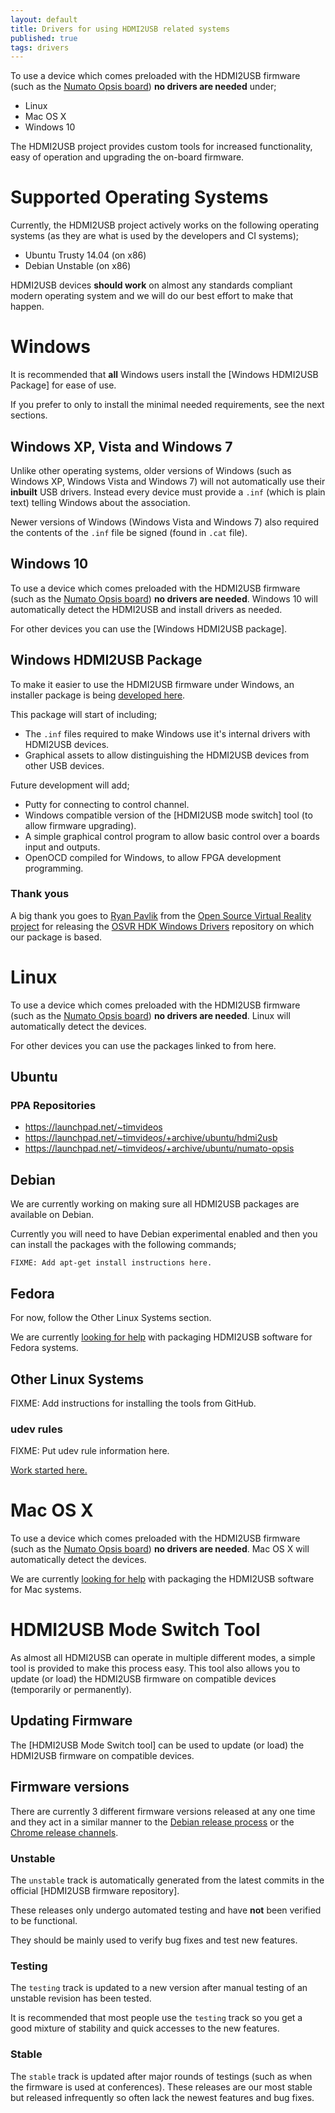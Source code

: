 ```yaml
---
layout: default
title: Drivers for using HDMI2USB related systems
published: true
tags: drivers
---
```


To use a device which comes preloaded with the HDMI2USB firmware (such as the
[Numato Opsis board](/numato-opsis)) **no drivers are needed** under;

 * Linux
 * Mac OS X
 * Windows 10

The HDMI2USB project provides custom tools for increased functionality, easy of
operation and upgrading the on-board firmware.

# Supported Operating Systems

Currently, the HDMI2USB project actively works on the following operating
systems (as they are what is used by the developers and CI systems);

 * Ubuntu Trusty 14.04 (on x86)
 * Debian Unstable (on x86)

HDMI2USB devices **should work** on almost any standards compliant modern
operating system and we will do our best effort to make that happen.

# Windows

It is recommended that **all** Windows users install the 
[Windows HDMI2USB Package] for ease of use.

If you prefer to only to install the minimal needed requirements, see the next
sections.

## Windows XP, Vista and Windows 7

Unlike other operating systems, older versions of Windows (such as Windows XP,
Windows Vista and Windows 7) will not automatically use their **inbuilt** USB
drivers. Instead every device must provide a `.inf` (which is plain text)
telling Windows about the association.

Newer versions of Windows (Windows Vista and Windows 7) also required the
contents of the `.inf` file be signed (found in `.cat` file).

## Windows 10

To use a device which comes preloaded with the HDMI2USB firmware (such as the
[Numato Opsis board](/numato-opsis)) **no drivers are needed**. Windows 10 will
automatically detect the HDMI2USB and install drivers as needed.

For other devices you can use the [Windows HDMI2USB package].

## Windows HDMI2USB Package

To make it easier to use the HDMI2USB firmware under Windows, an installer
package is being 
[developed here](https://github.com/mithro/HDMI2USB-and-Numato-Opsis-Windows-Drivers). 

This package will start of including;
 * The `.inf` files required to make Windows use it's internal drivers with
   HDMI2USB devices.
 * Graphical assets to allow distinguishing the HDMI2USB devices from other USB
   devices.

Future development will add;
 * Putty for connecting to control channel.
 * Windows compatible version of the [HDMI2USB mode switch] tool (to allow
   firmware upgrading).
 * A simple graphical control program to allow basic control over a boards
   input and outputs.
 * OpenOCD compiled for Windows, to allow FPGA development programming.

### Thank yous

A big thank you goes to [Ryan Pavlik](https://github.com/rpavlik) from the
[Open Source Virtual Reality project](http://osvr.github.io/)
for releasing the 
[OSVR HDK Windows Drivers](https://github.com/OSVR/OSVR-HDK-Windows-Drivers)
repository on which our package is based.

# Linux

To use a device which comes preloaded with the HDMI2USB firmware (such as the
[Numato Opsis board](/numato-opsis)) **no drivers are needed**. Linux will
automatically detect the devices. 

For other devices you can use the packages linked to from here.

## Ubuntu

### PPA Repositories

 * https://launchpad.net/~timvideos
 * https://launchpad.net/~timvideos/+archive/ubuntu/hdmi2usb
 * https://launchpad.net/~timvideos/+archive/ubuntu/numato-opsis


## Debian

We are currently working on making sure all HDMI2USB packages are available on
Debian.

Currently you will need to have Debian experimental enabled and then you can
install the packages with the following commands;

```
FIXME: Add apt-get install instructions here.
```

## Fedora

For now, follow the Other Linux Systems section.

We are currently [looking for help]()
with packaging HDMI2USB software for Fedora systems. 

## Other Linux Systems

FIXME: Add instructions for installing the tools from GitHub.

### udev rules

FIXME: Put udev rule information here.

[Work started here.](https://github.com/timvideos/HDMI2USB-misoc-firmware/blob/master/scripts/52-hdmi2usb.rules)

# Mac OS X

To use a device which comes preloaded with the HDMI2USB firmware (such as the
[Numato Opsis board](/numato-opsis)) **no drivers are needed**. Mac OS X will
automatically detect the devices.

We are currently [looking for help]()
with packaging the HDMI2USB software for Mac systems.

# HDMI2USB Mode Switch Tool

As almost all HDMI2USB can operate in multiple different modes, a simple tool
is provided to make this process easy. This tool also allows you to update (or
load) the HDMI2USB firmware on compatible devices (temporarily or permanently).

## Updating Firmware

The [HDMI2USB Mode Switch tool] can be used to update (or load) the HDMI2USB
firmware on compatible devices.

## Firmware versions

There are currently 3 different firmware versions released at any one time and
they act in a similar manner to the 
[Debian release process](https://www.debian.org/releases/) or the 
[Chrome release channels](https://www.chromium.org/getting-involved/dev-channel).

### Unstable

The `unstable` track is automatically generated from the latest commits in the
official [HDMI2USB firmware repository].

These releases only undergo automated testing and have **not** been verified to
be functional.

They should be mainly used to verify bug fixes and test new features.

### Testing

The `testing` track is updated to a new version after manual testing of an
unstable revision has been tested.

It is recommended that most people use the `testing` track so you get a good
mixture of stability and quick accesses to the new features.

### Stable

The `stable` track is updated after major rounds of testings (such as when the
firmware is used at conferences). These releases are our most stable but
released infrequently so often lack the newest features and bug fixes.

